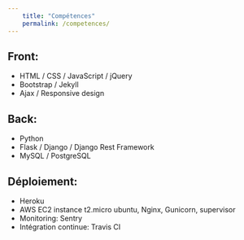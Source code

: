 ```yaml
---
    title: "Compétences"
    permalink: /competences/  
---
```


## Front:

* HTML / CSS / JavaScript / jQuery
* Bootstrap / Jekyll
* Ajax / Responsive design

## Back:

* Python 
* Flask / Django / Django Rest Framework
* MySQL / PostgreSQL

## Déploiement:

* Heroku
* AWS EC2 instance t2.micro ubuntu, Nginx, Gunicorn, supervisor
* Monitoring: Sentry
* Intégration continue: Travis CI
